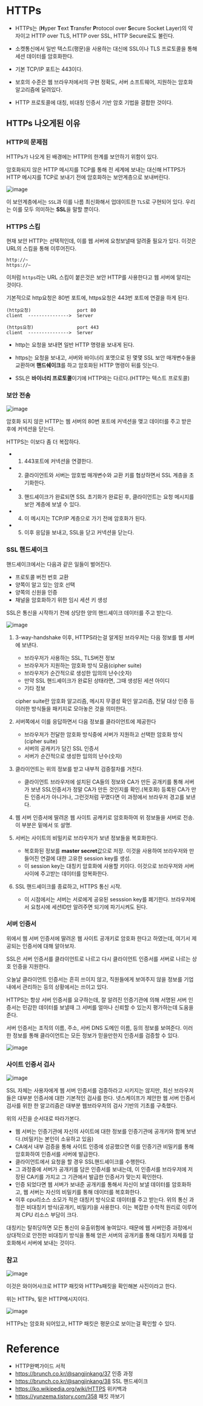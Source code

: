 # HTTPs 

- HTTPs는 (**H**yper **T**ext **T**ransfer **P**rotocol over **S**ecure Socket Layer)의 약자이고 HTTP over TLS, HTTP over SSL, HTTP Secure로도 불린다.

- 소켓통신에서 일반 텍스트(평문)을 사용하는 대신에 SSL이나 TLS 프로토콜을 통해 세션 데이터를 암호화한다. 

- 기본 TCP/IP 포트는 443이다.

- 보호의 수준은 웹 브라우저에서의 구현 정확도, 서버 소프트웨어, 지원하는 암호화 알고리즘에 달려있다.

- HTTP 프로토콜에 대칭, 비대칭 인증서 기반 암호 기법을 결합한 것이다.

## HTTPs 나오게된 이유

### HTTP의 문제점

HTTPs가 나오게 된 배경에는 HTTP의 한계를 보안하기 위함이 있다.

암호화되지 않은 HTTP 메시지를 TCP를 통해 전 세계에 보내는 대신해 HTTPS가 HTTP 메시지를 TCP로 보내기 전에 암호화하는 보안계층으로 보내버린다.

![image](https://user-images.githubusercontent.com/30401054/202902890-ff1ace2b-2079-4b73-987c-20d00f58a6e4.png)

이 보안계층에서는 `SSL`과 이를 나름 최신화해서 업데이트한 `TLS`로 구현되어 있다. 우리는 이를 모두 의미하는 **SSL**을 말할 뿐이다.

### HTTPS 스킴

현재 보안 HTTP는 선택적인데, 이를 웹 서버에 요청보낼때 알려줄 필요가 있다. 이것은 URL의 스킴을 통해 이루어진다.

```text
http://~
https://~
```
이처럼 `https`라는 URL 스킴이 붙은것은 보안 HTTP를 사용한다고 웹 서버에 알리는 것이다.

기본적으로 http요청은 80번 포트에, https요청은 443번 포트에 연결을 하게 된다.

```text
(http요청)                 port 80
client  --------------->  Server

(https요청)                port 443
client  --------------->  Server
```

- http는 요청을 보내면 일반 HTTP 명령을 보내게 된다.

- https는 요청을 보내고, 서버와 바이너리 포맷으로 된 몇몇 SSL 보안 매개변수들을 교환하며 **핸드쉐이크**를 하고 암호화된 HTTP 명령이 뒤를 잇는다.

- SSL은 **바이너리 프로토콜**이기에 HTTP와는 다르다.(HTTP는 텍스트 프로토콜)

### 보안 전송

![image](https://user-images.githubusercontent.com/30401054/202903771-43aabccf-0901-4ebe-a954-2ffecdba0ed5.png)

암호화 되지 않은 HTTP는 웹 서버의 80번 포트에 커넥션을 맺고 데이터를 주고 받은 후에 커넥션을 닫는다.

HTTPS는 이보다 좀 더 복잡하다.

- 1. 443포트에 커넥션을 연결한다.
- 2. 클라이언트와 서버는 암호법 매개변수와 교환 키를 협상하면서 SSL 계층을 초기화한다.
- 3. 핸드셰이크가 완료되면 SSL 초기화가 완료된 후, 클라이언트는 요청 메시지를 보안 계층에 보낼 수 있다.
- 4. 이 메시지는 TCP/IP 계층으로 가기 전에 암호화가 된다. 
- 5. 이후 응답을 보내고, SSL을 닫고 커넥션을 닫는다.

### SSL 핸드셰이크

핸드셰이크에서는 다음과 같은 일들이 벌어진다.

- 프로토콜 버전 번호 교환
- 양쪽이 알고 있는 암호 선택
- 양쪽의 신원을 인증
- 채널을 암호화하기 위한 임시 세션 키 생성

SSL은 통신을 시작하기 전에 상당한 양의 핸드셰이크 데이터를 주고 받는다. 

![image](https://user-images.githubusercontent.com/30401054/202904182-f3793f60-c801-411e-b8fc-75f6d5930bb3.png)

1. 3-way-handshake 이후, HTTPS라는걸 알게된 브라우저는 다음 정보를 웹 서버에 보낸다.
    - 브라우저가 사용하는 SSL, TLS버전 정보
    - 브라우저가 지원하는 암호화 방식 모음(cipher suite)
    - 브라우저가 순간적으로 생성한 임의의 난수(숫자)
    - 만약 SSL 핸드셰이크가 완료된 상태라면, 그때 생성된 세션 아이디
    - 기타 정보

    cipher suite란 암호화 알고리즘, 메시지 무결성 확인 알고리즘, 전달 대상 인증 등 이러한 방식들을 패키지로 모아놓은 것을 의미한다.

2. 서버쪽에서 이를 응답하면서 다음 정보를 클라이언트에 제공한다
    - 브라우저가 전달한 암호화 방식중에 서버가 지원하고 선택한 암호화 방식(cipher suite)
    - 서버의 공캐키가 담긴 SSL 인증서
    - 서버가 순간적으로 생성한 임의의 난수(숫자)

3. 클라이언트는 위의 정보를 받고 내부적 검증절차를 거친다.
    - 클라이언트 브라우저에 설치된 CA들의 정보와 CA가 만든 공개키를 통해 서버가 보낸 SSL인증서가 정말 CA가 만든 것인지를 확인.(복호화) 등록된 CA가 만든 인증서가 아니거나, 그런것처럼 꾸몄다면 이 과정에서 브라우저 경고를 보낸다.

4. 웹 서버 인증서에 딸려온 웹 사이트 공캐키로 암호화하여 위 정보들을 서버로 전송. 이 부분은 밑에서 또 설명.

5. 서버는 사이트의 비밀키로 브라우저가 보낸 정보들을 복호화한다.
    - 복호화된 정보를 **master secret**값으로 저장. 이것을 사용하여 브라우저와 만들어진 연결에 대한 고유한 session key를 생성.
    - 이 session key는 대칭키 암호화에 사용할 키이다. 이것으로 브라우저와 서버 사이에 주고받는 데이터를 암복화한다.

6. SSL 핸드셰이크를 종료하고, HTTPS 통신 시작.
    - 이 시점에서는 서버는 서로에게 공유된 sesssion key를 폐기한다. 브라우저에서 요청시에 세션ID만 알려주면 되기에 파기시켜도 된다.


### 서버 인증서

위에서 웹 서버 인증서에 딸려온 웹 사이트 공개키로 암호화 한다고 하였는데, 여기서 제공되는 인증서에 대해 알아보자.

SSL은 서버 인증서를 클라이언트로 나르고 다시 클라이언트 인증서를 서버로 나르는 상호 인증을 지원한다.

오늘날 클라이언트 인증서는 흔히 쓰이지 않고, 직원들에게 보여주지 않을 정보를 기업 내에서 관리하는 등의 상황에서는 쓰이고 있다.

HTTPS는 항상 서버 인증서를 요구하는데, 잘 알려진 인증기관에 의해 서명된 서버 인증서는 민감한 데이터를 보낼때 그 서버를 얼마나 신뢰할 수 있는지 평가하는데 도움을 준다.

서버 인증서는 조직의 이름, 주소, 서버 DNS 도메인 이름, 등의 정보를 보여준다. 이러한 정보를 통해 클라이언트는 모든 정보가 믿을만한지 인증서를 검증할 수 있다.

![image](https://user-images.githubusercontent.com/30401054/202905599-1c00be7d-76f8-4857-9fa1-1ed0216cb576.png)

### 사이트 인증서 검사

![image](https://user-images.githubusercontent.com/30401054/202906648-5c2727e3-b9df-4ffd-a706-f1ecf520b06d.png)

SSL 자체는 사용자에게 웹 서버 인증서를 검증하라고 시키지는 않지만, 최신 브라우저들은 대부분 인증서에 대한 기본적인 검사를 한다. 넷스케이프가 제안한 웹 서버 인증서 검사를 위한 한 알고리즘은 대부분 웹브라우저의 검사 기반의 기초를 구축했다.

위의 사진을 순서대로 따라가본다.

- 웹 서버는 인증기관에 자신의 사이트에 대한 정보를 인증기관에 공개키와 함께 보낸다.(비밀키는 본인이 소유하고 있음)
- CA에서 내부 검증을 통해 사이트 인증에 성공했으면 이를 인증기관 비밀키를 통해 암호화하여 인증서를 서버에 발급한다.
- 클라이언트에서 요청을 할 경우 SSL핸드셰이크를 수행한다.
- 그 과정중에 서버가 공개키를 담은 인증서를 보내는데, 이 인증서를 브라우저에 저장된 CA키를 가지고 그 기관에서 발급한 인증서가 맞는지 확인한다.
- 인증 되었다면 웹 서버가 보내준 공개키를 통해서 자신이 보낼 데이터를 암호화하고, 웹 서버는 자신의 비밀키를 통해 데이터를 복호화한다.
- 이후 cpu리소스 소모가 적은 대칭키 방식으로 데이터를 주고 받는다. 위의 통신 과정은 비대칭키 방식(공개키, 비밀키)을 사용한다. 이는 복잡한 수학적 원리로 이루어져 CPU 리소스 부담이 크다.

대칭키는 탈취당하면 모든 통신이 유출위험에 놓여있다. 때문에 웹 서버인증 과정에서 상대적으로 안전한 비대칭키 방식을 통해 얻은 서버의 공개키를 통해 대칭키 자체를 암호화해서 서버에 보내는 것이다.

### 참고

![image](https://user-images.githubusercontent.com/30401054/203045150-61cf91a6-e2ca-4158-9919-1420de2a2349.png)

이것은 와이어샤크로 HTTP 패킷와 HTTPs패킷을 확인해본 사진이라고 한다.

위는 HTTPs, 밑은 HTTP메시지이다.

![image](https://user-images.githubusercontent.com/30401054/203045521-6a422191-81b6-4b4e-aef4-2620df0d7682.png)

HTTPs는 암호화 되어있고, HTTP 패킷은 평문으로 보이는걸 확인할 수 있다.




# Reference

- HTTP완벽가이드 서적
- <https://brunch.co.kr/@sangjinkang/37> 인증 과정
- <https://brunch.co.kr/@sangjinkang/38> SSL 핸드셰이크
- <https://ko.wikipedia.org/wiki/HTTPS> 위키백과
- <https://yunzema.tistory.com/358> 패킷 까보기
